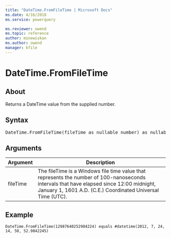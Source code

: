 ```yaml
---
title: "DateTime.FromFileTime | Microsoft Docs"
ms.date: 4/16/2018
ms.service: powerquery

ms.reviewer: owend
ms.topic: reference
author: minewiskan
ms.author: owend
manager: kfile
---
```

# DateTime.FromFileTime

  
## About  
Returns a DateTime value from the supplied number.  
  
## Syntax

<pre>
DateTime.FromFileTime(fileTime as nullable number) as nullable datetime  
</pre>
  
## Arguments  
  
|Argument|Description|  
|------------|---------------|  
|fileTime|The fileTime is a Windows file time value that represents the number of 100-nanoseconds intervals that have elapsed since 12:00 midnight, January 1, 1601 A.D. (C.E.) Coordinated Universal Time (UTC).|  
  
## Example  
  
```powerquery-m
DateTime.FromFileTime(12987640252984224) equals #datetime(2012, 7, 24, 14, 50, 52.9842245)  
```  
